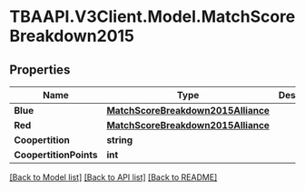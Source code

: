 
# TBAAPI.V3Client.Model.MatchScoreBreakdown2015

## Properties

Name | Type | Description | Notes
------------ | ------------- | ------------- | -------------
**Blue** | [**MatchScoreBreakdown2015Alliance**](MatchScoreBreakdown2015Alliance.md) |  | [optional] 
**Red** | [**MatchScoreBreakdown2015Alliance**](MatchScoreBreakdown2015Alliance.md) |  | [optional] 
**Coopertition** | **string** |  | [optional] 
**CoopertitionPoints** | **int** |  | [optional] 

[[Back to Model list]](../README.md#documentation-for-models)
[[Back to API list]](../README.md#documentation-for-api-endpoints)
[[Back to README]](../README.md)

